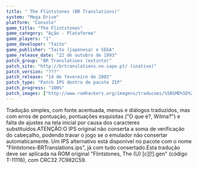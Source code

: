 ```yaml
---
title: " The Flintstones (BR Translations)"
system: "Mega Drive"
platform: "Console"
game_title: "The Flintstones"
game_category: "Ação - Plataforma"
game_players: "1"
game_developer: "Taito"
game_publisher: "Taito (japonesa) e SEGA"
game_release_date: "22 de outubro de 1993"
patch_group: "BR Translations (extinto)"
patch_site: "http://brtranslations.no.sapo.pt/ (inativo)"
patch_version: "???"
patch_release: "14 de fevereiro de 2002"
patch_type: "Patch IPS dentro de pacote ZIP"
patch_progress: "100%"
patch_images: ["http://www.romhackers.org/imagens/traducoes/%5BSMD%5D%20The%20Flintstones%20-%20BR%20Translations%20-%201.png","http://www.romhackers.org/imagens/traducoes/%5BSMD%5D%20The%20Flintstones%20-%20BR%20Translations%20-%202.png","http://www.romhackers.org/imagens/traducoes/%5BSMD%5D%20The%20Flintstones%20-%20BR%20Translations%20-%203.png"]
---
```

Tradução simples, com fonte acentuada, menus e diálogos traduzidos, mas com erros de pontuação, pontuações esquisitas ("O que é?, Wilma?") e falta de ajustes na tela inicial por causa dos caracteres substituídos.ATENÇÃO:O IPS original não conserta a soma de verificação do cabeçalho, podendo travar o jogo se o emulador não consertar automaticamente. Um IPS alternativo está disponível no pacote com o nome "Flintstones-BRTranslations.ips", já com tudo consertado.Esta tradução deve ser aplicada na ROM original "Flintstones, The (U) [c][!].gen" (código T-11116), com CRC32 7C982C59.